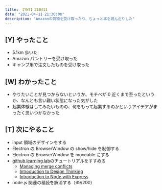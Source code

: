 ```yaml
---
title: 【YWT】210411
date: "2021-04-11 21:30:00"
description: "Amazonの荷物を受け取ったり、ちょっと本を読んだりした"
---
```


## [Y] やったこと

- 5.1km 歩いた
- Amazon パントリーを受け取った
- キャンプ用で注文したものを受け取った

## [W] わかったこと

- やりたいことが見つからないというか、モチベが 0 近くまで至ったというか、なんとも言い難い状態になった気がした
- 起業体験はしてみたいものの、何をもって起業するのかというアイデアがまったく思いつかなかった

## [T] 次にやること

- input 領域のデザインをする
- Electron の BrowserWindow の show/hide を制御する
- Electron の BrowserWindow を moveable にする
- [github learning lab](https://lab.github.com/githubtraining)のチュートリアルをすすめる
  - [Managing merge conflicts](https://lab.github.com/githubtraining/managing-merge-conflicts)
  - [Introduction to Design Thinking](https://lab.github.com/githubtraining/introduction-to-design-thinking)
  - [Introduction to Node with Express](https://lab.github.com/everydeveloper/introduction-to-node-with-express)
- node.js 関連の積読を解消する（69/200）

<!-- https://twitter.com/camomile_cafe/status/1381227666603274241 -->
